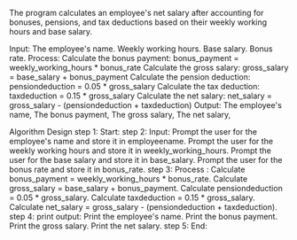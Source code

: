 The program calculates an employee's net salary after accounting for bonuses, pensions, and tax deductions based on their
weekly working hours and base salary.

Input:
The employee's name.
Weekly working hours.
Base salary.
Bonus rate.
Process: 
Calculate the bonus payment: bonus_payment = weekly_working_hours * bonus_rate
Calculate the gross salary: gross_salary = base_salary + bonus_payment
Calculate the pension deduction: pensiondeduction = 0.05 * gross_salary
Calculate the tax deduction: taxdeduction = 0.15 * gross_salary
Calculate the net salary: net_salary = gross_salary - (pensiondeduction + taxdeduction)
Output:
The employee's name,
The bonus payment,
The gross salary,
The net salary,

Algorithm Design
step 1: Start:
step 2: Input:
Prompt the user for the employee's name and store it in employeename.
Prompt the user for the weekly working hours and store it in weekly_working_hours.
Prompt the user for the base salary and store it in base_salary.
Prompt the user for the bonus rate and store it in bonus_rate.
step 3: Process :
Calculate bonus_payment = weekly_working_hours * bonus_rate.
Calculate gross_salary = base_salary + bonus_payment.
Calculate pensiondeduction = 0.05 * gross_salary.
Calculate taxdeduction = 0.15 * gross_salary.
Calculate net_salary = gross_salary - (pensiondeduction + taxdeduction).
step 4: print output:
Print the employee's name.
Print the bonus payment.
Print the gross salary.
Print the net salary.
step 5: End:
